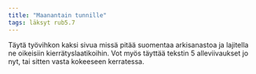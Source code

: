 ```yaml
---
title: "Maanantain tunnille"
tags: läksyt rub5.7
---
```


Täytä työvihkon kaksi sivua missä pitää suomentaa arkisanastoa ja lajitella ne oikeisiin kierrätyslaatikoihin. Vot myös täyttää tekstin 5 alleviivaukset jo nyt, tai sitten vasta kokeeseen kerratessa.